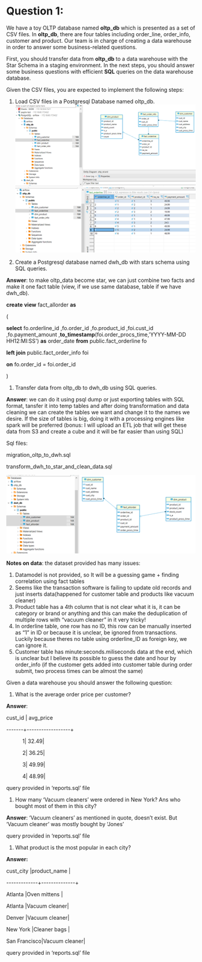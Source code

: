 ﻿# Question 1: 
We have a toy OLTP database named **oltp\_db** which is presented as a set of CSV files. In **oltp\_db**, there are four tables including order\_line, order\_info, customer and product. Our team is in charge of creating a data warehouse in order to answer some business-related questions. 

First, you should transfer data from **oltp\_db** to a data warehouse with the Star Schema in a staging environment. In the next steps, you should answer some business questions with efficient **SQL** queries on the data warehouse database.



Given the CSV files, you are expected to implement the following steps:

1. Load CSV files in a Postgresql Database named oltp\_db.
![alt text](https://github.com/AramisN/snp-challenge/blob/main/11111.png)
![alt text](https://github.com/AramisN/snp-challenge/blob/main/22222.png)







1. Create a Postgresql database named dwh\_db with stars schema using SQL queries.

**Answer**: to make oltp\_data become star, we can just combine two facts and make it one fact table (view, if we use same database, table if we have dwh\_db). 

**create** **view** fact\_allorder  **as** 

(

**select** fo.orderline\_id ,fo.order\_id ,fo.product\_id ,foi.cust\_id ,fo.payment\_amount ,**to\_timestamp**(foi.order\_procs\_time,'YYYY-MM-DD HH12:MI:SS') **as** order\_date  **from** public.fact\_orderline fo 

**left** **join** public.fact\_order\_info foi 

**on** fo.order\_id = foi.order\_id 

)


1. Transfer data from oltp\_db to dwh\_db using SQL queries.

**Answer**: we can do it using psql dump or just exporting tables with SQL format, tansfer it into temp tables and after doing transformation and data cleaning we can create the tables we want and change it to the names we desire. If the size of tables is big, doing it with a processing engines like spark will be preferred (bonus: I will upload an ETL job that will get these data from S3 and create a cube and it will be far easier than using SQL)

Sql files:

migration\_oltp\_to\_dwh.sql

transform\_dwh\_to\_star\_and\_clean\_data.sql

![alt text](https://github.com/AramisN/snp-challenge/blob/main/333333.png)


**Notes on data**: the dataset provided has many issues:

1. Datamodel is not provided, so It will be a guessing game + finding correlation using fact tables
1. Seems like the transaction software is failing to update old records and just inserts data(happened for customer table and products like vacuum cleaner)
1. Product table has a 4th column that is not clear what it is, it can be category or brand or anything and this can make the deduplication of multiple rows with “vacuum cleaner” in it very tricky! 
1. In orderline table, one row has no ID, this row can be manually inserted as “1” in ID or because it is unclear, be ignored from transactions. Luckily because theres no table using orderline\_ID as foreign key, we can ignore it.
1. Customer table has minute:seconds.miliseconds data at the end, which is unclear but I believe its possible to guess the date and hour by order\_info (if the customer gets added into customer table during order submit, two process times can be almost the same)


Given a data warehouse you should answer the following question:

1. What is the average order price per customer?

**Answer**: 

cust\_id |   avg\_price         

-------+------------------+

`      `1|             32.49|

`      `2|             36.25|

`      `3|             49.99|

`      `4|             48.99|

query provided in ‘reports.sql’ file

1. How many ‘Vacuum cleaners’ were ordered in New York? Ans who bought most of them in this city? 

**Answer**: ‘Vacuum cleaners’ as mentioned in quote, doesn’t exist. But ‘Vacuum cleaner’ was mostly bought by ‘Jones’

query provided in ‘reports.sql’ file

1. What product is the most popular in each city?

**Answer:**

cust\_city    |product\_name  |

-------------+--------------+

Atlanta      |Oven mittens  |

Atlanta      |Vacuum cleaner|

Denver       |Vacuum cleaner|

New York     |Cleaner bags  |

San Francisco|Vacuum cleaner|

query provided in ‘reports.sql’ file


